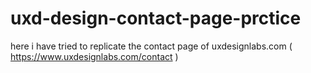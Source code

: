 ﻿# uxd-design-contact-page-prctice
here i have tried to replicate the contact page of uxdesignlabs.com ( https://www.uxdesignlabs.com/contact )
